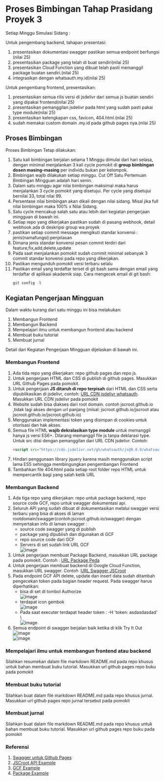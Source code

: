 # Proses Bimbingan Tahap Prasidang Proyek 3
Setiap Minggu Simulasi Sidang :

Untuk pengembang backend, tahapan presentasi:
1. presentasikan dokumentasi swagger pastikan semua endpoint berfungsi (nilai 25)
2. presentasikan package yang telah di buat sendiri(nilai 25)
3. presentasikan Cloud Function yang dibuat telah pasti memanggil package buatan sendiri.(nilai 25)
4. integrasikan dengan whatsauth.my.id(nilai 25)

Untuk pengembang frontend, presentasikan:
1. presentasikan semua rilis versi di jsdelivr dari semua js buatan sendiri yang dipakai frontend(nilai 25)
2. presentasikan pemanggilan jsdelivr pada html yang sudah pasti pakai type module(nilai 25)
3. presentasikan kelengkapan css, favicon, 404.html.(nilai 25)
4. sudah memakai custom domain .my.id pada github pages nya.(nilai 25)


## Proses Bimbingan
Proses Bimbingan Tetap dilakukan:
1. Satu kali bimbingan berjalan selama 1 Minggu dimulai dari hari selasa, dengan minimal menjalankan 3 kali cycle pomokit di **group bimbingan dosen masing-masing** per individu bukan per kelompok.
2. Bimbingan wajib dilakukan setiap minggu. Cut Off Satu Pertemuan Bimbingan Mingguan adalah hari senin.
3. Dalam satu minggu agar nilai bimbingan maksimal maka harus menjalankan 3 cycle pomokit yang disetujui. Per cycle yang disetujui bernilai 33, total nilai 99.
4. Persentase nilai bimbingan akan dikali dengan nilai sidang. Misal jika full nilai bimbingan maka 100% x Nilai Sidang.
5. Satu cycle mencakup salah satu atau lebih dari kegiatan pengerjaan mingguan di bawah ini.
6. Setiap repo yang dikerjakan pastikan sudah di pasang webhook, detail webhook ada di deskripsi group wa proyek
7. pastikan setiap commit message mengikuti standar konvensi : jenis(namafungsi):penjelasan
8. Dimana jenis standar konvensi pesan commit terdiri dari feature,fix,add,delete,update
9. Pada saat menjalankan pomokit sudah commit minimal sebanyak 3 commit standar konvensi pada repo yang dikerjakan.
10. Pastikan mengunduh pomokit versi terbaru selalu
11. Pastikan email yang terdaftar terset di git bash sama dengan email yang terdaftar di aplikasi akademik siap. Cara mengecek email di git bash:
    ```s
    git config -l
    ```

## Kegiatan Pengerjaan Mingguan
Dalam waktu kurang dari satu minggu ini bisa melakukan:
1. Membangun Frontend
2. Membangun Backend
3. Mempelajari ilmu untuk membangun frontend atau backend
4. Membuat buku tutorial
5. Membuat jurnal  

Detail dari Kegiatan Pengerjaan Mingguan dijelaskan di bawah ini.

### Membangun Frontend
1. Ada tida repo yang dikerjakan: repo github pages dan repo js.
2. Untuk pengerjaan HTML dan CSS di publish di github pages. Masukkan URL Github Pages pada pomokit.
3. Untuk pengerjaan **JS ditaruh di repo terpisah** dari HTML dan CSS serta dipublikasikan di jsdelivr, contoh: [URL CDN jsdelivr whatsauth](https://cdn.jsdelivr.net/gh/whatsauth/js/). Masukkan URL CDN jsdelivr pada pomokit
4. Website sudah bisa diakses dari root domain. contoh jscroot.github.io ,tidak lagi akses dengan url panjang (misal: jscroot.github.io/jscroot atau jscroot.github.io/jscroot.github.io)
5. Menggunakan implementasi token yang disimpan di cookies untuk otorisasi dan hak akses.
6. Semua file HTML **wajib dekralasikan type module** untuk memanggil hanya js versi ES6+. Dilarang memanggil file js tanpa deklarasi type. Untuk src diisi dengan pemanggilan dari URL CDN jsdelivr. Contoh:
   ```html
   <script src="https://cdn.jsdelivr.net/gh/whatsauth/js@0.0.9/whatsauth.js" type="module"></script>
   ```
7. Hindari penggunaan library jquery karena masih menggunakan script lama ES5 sehingga membingungkan pengembangan Frontend
8. Tambahkan file 404.html pada setiap root folder repo HTML untuk mempercantik bagi yang salah ketik URL
 
### Membangun Backend
1. Ada tiga repo yang dikerjakan: repo untuk package backend, repo source code GCF, repo untuk swagger dokumentasi api.
2. Seluruh API yang sudah dibuat di dokumentasikan melalui swagger versi terbaru yang bisa di akses di laman rootdomain/swagger(contoh:jscroot.github.io/swagger) dengan menyertakan info di laman swagger :
   * source code swagger yang di publish
   * package yang dipublish dan digunakan di GCF
   * repo source code dari GCF
   * Servers di set sudah link URL GCF  
   ![image](https://github.com/bukped/gis/assets/11188109/8db9052d-3056-48ec-af1f-5b5b1b396ac9)
3. Untuk pengerjaan membuat Package Backend, masukkan URL package pada pomokit. Contoh : [URL Package Peda](https://pkg.go.dev/github.com/petapedia/peda)
4. Untuk pengerjaan membuat backend di Google Cloud Function, masukkan URL swagger. Contoh :[URL Swagger JSCroot](https://jscroot.github.io/examples/api/swagger/)
5. Pada endpoint GCF API delete, update dan insert data sudah ditambah pengecekan token pada bagian header request. Pada swagger harus diperhatikan:
   * bisa di set di tombol Authorize  
     ![image](https://github.com/bukped/gis/assets/11188109/5d2e6ef1-eafe-40a9-8a70-6299b76131c3)
   * terdapat icon gembok  
     ![image](https://github.com/bukped/gis/assets/11188109/34716bfe-8918-4a5e-89ba-02cc655f8801)
   * Pada saat executer terdapat header token : -H 'token: asdasdasdad' \  
     ![image](https://github.com/bukped/gis/assets/11188109/dd4b787e-2701-4609-986d-7015213134c2)
6. Semua endpoint di swagger berjalan baik ketika di klik Try It Out ![image](https://github.com/bukped/gis/assets/11188109/40c02a80-3fe1-4ebf-aa1c-b9fa05f22bb5)  
   ![image](https://github.com/bukped/gis/assets/11188109/f14aa7e3-10de-4223-a711-1d91e7f68755)

### Mempelajari ilmu untuk membangun frontend atau backend
Silahkan resumekan dalam file markdown README.md pada repo khusus untuk bahan membuat buku tutorial. Masukkan url github pages repo buku pada pomokit

### Membuat buku tutorial
Silahkan buat dalam file markdown README.md pada repo khusus jurnal. Masukkan url github pages repo jurnal tersebut pada pomokit

### Membuat jurnal
Silahkan buat dalam file markdown README.md pada repo khusus untuk bahan membuat buku tutorial. Masukkan url github pages repo buku pada pomokit

### Referensi
1. [Swagger untuk Github Pages](https://jscroot.github.io/examples/api/swagger/)
2. [JSCroot API Example](https://jscroot.github.io/examples/api/)
3. [GCF Example](https://petapedia.github.io/gcf/)
4. [Package Example](https://pkg.go.dev/github.com/petapedia/peda)
